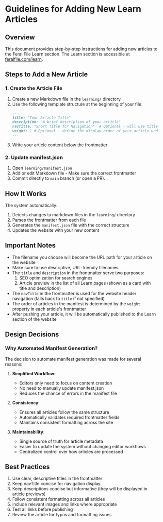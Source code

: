 # Guidelines for Adding New Learn Articles

## Overview
This document provides step-by-step instructions for adding new articles to the Feral File Learn section. The Learn section is accessible at [feralfile.com/learn](http://feralfile.com/learn).

## Steps to Add a New Article

### 1. Create the Article File
1. Create a new Markdown file in the `learning/` directory
2. Use the following template structure at the beginning of your file:
   ```markdown
   ---
   title: "Your Article Title"
   description: "A brief description of your article"
   navTitle: "Short Title for Navigation"  # Optional - will use title if not specified
   weight: 1 # Optional - define the display order of your article under Learn section
   ---
   ```
3. Write your article content below the frontmatter

### 2. Update manifest.json
1. Open `learning/manifest.json`
2. Add or edit Markdown file - Make sure the correct frontmatter
3. Commit directly to `main` branch (or open a PR).

## How It Works

The system automatically:
1. Detects changes to markdown files in the `learning/` directory
2. Parses the frontmatter from each file
3. Generates the `manifest.json` file with the correct structure
4. Updates the website with your new content

## Important Notes
- The filename you choose will become the URL path for your article on the website
- Make sure to use descriptive, URL-friendly filenames
- The `title` and `description` in the frontmatter serve two purposes:
  1. SEO optimization for search engines
  2. Article preview in the list of all Learn pages (shown as a card with title and description)
- The `navTitle` in the frontmatter is used for the website header navigation (falls back to `title` if not specified)
- The order of articles in the manifest is determined by the `weight` property in each article's frontmatter
- After pushing your article, it will be automatically published to the Learn section of the website

## Design Decisions

### Why Automated Manifest Generation?
The decision to automate manifest generation was made for several reasons:

1. **Simplified Workflow**: 
   - Editors only need to focus on content creation
   - No need to manually update manifest.json
   - Reduces the chance of errors in the manifest file

2. **Consistency**:
   - Ensures all articles follow the same structure
   - Automatically validates required frontmatter fields
   - Maintains consistent formatting across the site

3. **Maintainability**:
   - Single source of truth for article metadata
   - Easier to update the system without changing editor workflows
   - Centralized control over how articles are processed

## Best Practices
1. Use clear, descriptive titles in the frontmatter
2. Keep navTitle concise for navigation display
3. Keep descriptions concise but informative (they will be displayed in article previews)
4. Follow consistent formatting across all articles
5. Include relevant images and links where appropriate
6. Test all links before publishing
7. Review the article for typos and formatting issues
